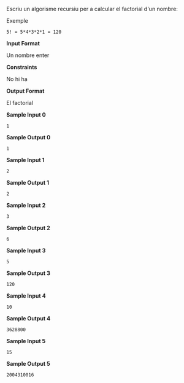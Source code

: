 Escriu un algorisme recursiu per a calcular el factorial d'un nombre:

Exemple

    5! = 5*4*3*2*1 = 120

**Input Format**

Un nombre enter

**Constraints**

No hi ha

**Output Format**

El factorial

**Sample Input 0**

``` 
1
```

**Sample Output 0**

``` 
1
```

**Sample Input 1**

``` 
2
```

**Sample Output 1**

``` 
2
```

**Sample Input 2**

``` 
3
```

**Sample Output 2**

``` 
6
```

**Sample Input 3**

``` 
5
```

**Sample Output 3**

    120

**Sample Input 4**

``` 
10
```

**Sample Output 4**

    3628800

**Sample Input 5**

``` 
15
```

**Sample Output 5**

    2004310016

